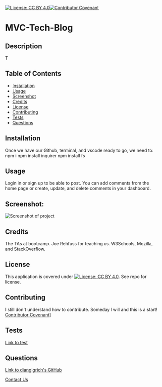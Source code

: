 [![License: CC BY 4.0](https://licensebuttons.net/l/by/4.0/80x15.png)](https://creativecommons.org/licenses/by/4.0/)[![Contributor Covenant](https://img.shields.io/badge/Contributor%20Covenant-2.1-4baaaa.svg)](code_of_conduct.md)
# MVC-Tech-Blog

## Description
T
      
## Table of Contents
* [Installation](#installation)
* [Usage](#usage)
* [Screenshot](#screenshot)
* [Credits](#credits)
* [License](#license)
* [Contributing](#contributing)
* [Tests](#tests)
* [Questions](#questions)
      
## Installation
Once we have our Github, terminal, and vscode ready to go, we need to:
npm i
npm install inquirer
npm install fs
      
## Usage
Login in or sign up to be able to post.  You can add comments from the home page or create, update, and delete comments in your dashboard.
      
## Screenshot:
![Screenshot of project](screenshot.png)
      
## Credits
The TAs at bootcamp.  Joe Rehfuss for teaching us. W3Schools, Mozilla, and StackOverflow.


## License
This application is covered under [![License: CC BY 4.0](https://licensebuttons.net/l/by/4.0/80x15.png)](https://creativecommons.org/licenses/by/4.0/). See repo for license.
      
## Contributing
I still don't understand how to contribute. Someday I will and this is a start!
[Contributor Covenant](https://img.shields.io/badge/Contributor%20Covenant-2.1-4baaaa.svg)]
      
## Tests
[Link to test](https://drive.google.com/file/d/192geTIdJvAGMsAkrfL3bAcioB3VzEqk8/view)
      
## Questions
[Link to diangigrich's GitHub](https://github.com/diangigrich)

[Contact Us](mailto:slayer_barrett_@hotmail.com)